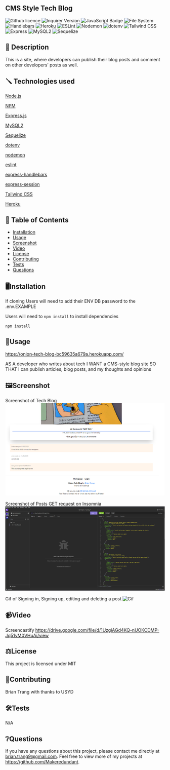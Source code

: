 ## CMS Style Tech Blog

![Github licence](http://img.shields.io/badge/license-MIT-blue.svg)
![Inquirer Version](https://img.shields.io/badge/Inquirer-8.2.4-blue.svg)
![JavaScript Badge](https://img.shields.io/badge/JavaScript-Latest%20Version-yellow.svg)
![File System](https://img.shields.io/badge/File%20System-Implemented-green.svg)
![Handlebars](https://img.shields.io/badge/Handlebars-Implemented-orange.svg)
![Heroku](https://img.shields.io/badge/Heroku-Deployed-brightgreen.svg)
![ESLint](https://img.shields.io/badge/ESLint-Configured-blueviolet.svg)
![Nodemon](https://img.shields.io/badge/Nodemon-Configured-yellowgreen.svg)
![dotenv](https://img.shields.io/badge/dotenv-Used-success.svg)
![Tailwind CSS](https://img.shields.io/badge/Tailwind%20CSS-Used-blue.svg)
![Express](https://img.shields.io/badge/Express-Used-lightgrey.svg)
![MySQL2](https://img.shields.io/badge/MySQL2-Used-blue.svg)
![Sequelize](https://img.shields.io/badge/Sequelize-Used-blueviolet.svg)

## 📄 Description

This is a site, where developers can publish their blog posts and comment on other developers’ posts as well.

## 🪛 Technologies used

<p><a href="https://nodejs.org/">Node.js</a></p>
<p><a href="https://www.npmjs.com/">NPM</a></p>
<p><a href="https://www.npmjs.com/package/express">Express.js</a></p>
<p><a href="https://www.npmjs.com/package/mysql2">MySQL2</a></p>
<p><a href="https://www.npmjs.com/package/sequelize">Sequelize</a></p>
<p><a href="https://www.npmjs.com/package/dotenv">dotenv</a></p>
<p><a href="https://www.npmjs.com/package/nodemon">nodemon</a></p>
<p><a href="https://www.npmjs.com/package/eslint">eslint</a></p>
<p><a href="https://handlebarsjs.com/">express-handlebars</a></p>
<p><a href="https://www.npmjs.com/package/express-session">express-session</a></p> 
<p><a href="https://tailwindcss.com/">Tailwind CSS</a></p>
<p><a href="https://heroku.com/">Heroku</a></p>
 
## 📓 Table of Contents
- [Installation](#Installation)
- [Usage](#Usage)
- [Screenshot](#Screenshot)
- [Video](#Video)
- [License](#License)
- [Contributing](#Contributing)
- [Tests](#Tests)
- [Questions](#Questions)
    
## 🖥️Installation

If cloning
Users will need to add their ENV DB password to the .env.EXAMPLE 

Users will need to ```npm install``` to install dependencies

 ```pip
 npm install
 ```
  
## 💬Usage 

https://onion-tech-blog-bc59635a679a.herokuapp.com/

AS A developer who writes about tech
I WANT a CMS-style blog site
SO THAT I can publish articles, blog posts, and my thoughts and opinions

## 🖼️Screenshot
Screenshot of Tech Blog
![Screenshot](./assets/Blog%20screen.jpg.png)

Screenshot of Posts  GET request on Insomnia
![Screenshot](./assets/Screenshot%202023-09-10%20171555.png)

Gif of Signing in, Signing up, editing and deleting a post
![Gif](./assets/Tech%20Blog.gif)


## 📹Video
Screencastify
https://drive.google.com/file/d/1UzgiAGd4KQ-nUOKCDMP-Jq51vM0VHuAi/view
## ⚖️License

This project is licensed under MIT

## 🤝Contributing

Brian Trang with thanks to USYD

## 🛠️Tests

N/A

## ❔Questions

If you have any questions about this project, please contact me directly at brian.trang9@gmail.com. Feel free to view more of my projects at https://github.com/Makeredundant.
